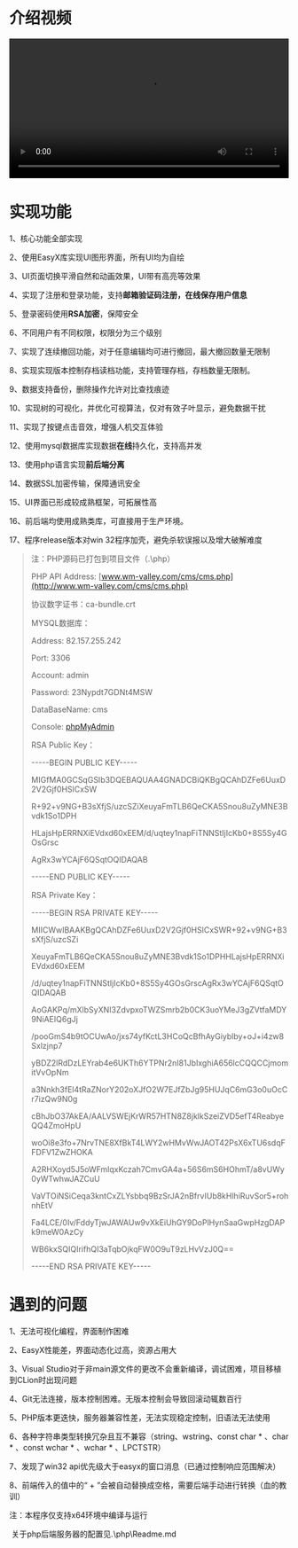# 介绍视频

<video width="100%" controls>
      <source type="video/mp4" src="introduce.mp4">
</video>



# 实现功能

1、核心功能全部实现

2、使用EasyX库实现UI图形界面，所有UI均为自绘

3、UI页面切换平滑自然和动画效果，UI带有高亮等效果

4、实现了注册和登录功能，支持**邮箱验证码注册，在线保存用户信息**

5、登录密码使用**RSA加密**，保障安全

6、不同用户有不同权限，权限分为三个级别

7、实现了连续撤回功能，对于任意编辑均可进行撤回，最大撤回数量无限制

8、实现实现版本控制存档读档功能，支持管理存档，存档数量无限制。

9、数据支持备份，删除操作允许对比查找痕迹

10、实现树的可视化，并优化可视算法，仅对有效子叶显示，避免数据干扰

11、实现了按键点击音效，增强人机交互体验

12、使用mysql数据库实现数据**在线**持久化，支持高并发

13、使用php语言实现**前后端分离**

14、数据SSL加密传输，保障通讯安全

15、UI界面已形成较成熟框架，可拓展性高

16、前后端均使用成熟类库，可直接用于生产环境。

17、程序release版本对win 32程序加壳，避免杀软误报以及增大破解难度



> 注：PHP源码已打包到项目文件（.\php）
>
> PHP API Address: [www.wm-valley.com/cms/cms.php](http://www.wm-valley.com/cms/cms.php)
>
> 协议数字证书：ca-bundle.crt
>
> 
>
> MYSQL数据库：
>
> Address: 82.157.255.242
>
> Port: 3306
>
> Account: admin
>
> Password: 23Nypdt7GDNt4MSW
>
> DataBaseName: cms
>
> Console: [phpMyAdmin](http://82.157.255.242:888/phpmyadmin_bAnurgNjPgjJTLxe/index.php)
>
> 
>
> RSA Public Key：
>
> -----BEGIN PUBLIC KEY-----
>
> MIGfMA0GCSqGSIb3DQEBAQUAA4GNADCBiQKBgQCAhDZFe6UuxD2V2Gjf0HSlCxSW
>
> R+92+v9NG+B3sXfjS/uzcSZiXeuyaFmTLB6QeCKA5Snou8uZyMNE3Bvdk1So1DPH
>
> HLajsHpERRNXiEVdxd60xEEM/d/uqtey1napFiTNNStIjIcKb0+8S5Sy4GOsGrsc
>
> AgRx3wYCAjF6QSqtOQIDAQAB
>
> -----END PUBLIC KEY-----
>
> 
>
> RSA Private Key：
>
> -----BEGIN RSA PRIVATE KEY-----
>
> MIICWwIBAAKBgQCAhDZFe6UuxD2V2Gjf0HSlCxSWR+92+v9NG+B3sXfjS/uzcSZi
>
> XeuyaFmTLB6QeCKA5Snou8uZyMNE3Bvdk1So1DPHHLajsHpERRNXiEVdxd60xEEM
>
> /d/uqtey1napFiTNNStIjIcKb0+8S5Sy4GOsGrscAgRx3wYCAjF6QSqtOQIDAQAB
>
> AoGAKPq/mXlbSyXNI3ZdvpxoTWZSmrb2b0CK3uoYMeJ3gZVtfaMDY9NiAEIQ6gJj
>
> /pooGmS4b9tOCUwAo/jxs74yfKctL3HCoQcBfhAyGiyblby+oJ+i4zw8Sxlzjnp7
>
> yBDZ2lRdDzLEYrab4e6UKTh6YTPNr2nI81JbIxghiA656lcCQQCCjmomitVvOpNm
>
> a3Nnkh3fEl4tRaZNorY202oXJfO2W7EJfZbJg95HUJqC6mG3o0uOcCr7izQw9N0g
>
> cBhJbO37AkEA/AALVSWEjKrWR57HTN8Z8jklkSzeiZVD5efT4ReabyeQQ4ZmoHpU
>
> woOi8e3fo+7NrvTNE8XfBkT4LWY2wHMvWwJAOT42PsX6xTU6sdqFFDFV1ZwZHOKA
>
> A2RHXoyd5J5oWFmlqxKczah7CmvGA4a+56S6mS6HOhmT/a8vUWy0yWTwhwJAZCuU
>
> VaVTOiNSiCeqa3kntCxZLYsbbq9BzSrJA2nBfrvIUb8kHlhiRuvSor5+rohnhEtV
>
> Fa4LCE/0Iv/FddyTjwJAWAUw9vXkEiUhGY9DoPlHynSaaGwpHzgDAPk9meW0AzCy
>
> WB6kxSQIQIrifhQI3aTqbOjkqFW0O9uT9zLHvVzJ0Q==
>
> -----END RSA PRIVATE KEY-----



# 遇到的问题

1、无法可视化编程，界面制作困难

2、EasyX性能差，界面动态化过高，资源占用大

3、Visual Studio对于非main源文件的更改不会重新编译，调试困难，项目移植到CLion时出现问题

4、Git无法连接，版本控制困难。无版本控制会导致回滚动辄数百行

5、PHP版本更迭快，服务器兼容性差，无法实现稳定控制，旧语法无法使用

6、各种字符串类型转换冗杂且互不兼容（string、wstring、const char * 、char * 、const wchar * 、wchar * 、LPCTSTR）

7、发现了win32 api优先级大于easyx的窗口消息（已通过控制响应范围解决）

8、前端传入的值中的“ + ”会被自动替换成空格，需要后端手动进行转换（血的教训）



注：本程序仅支持x64环境中编译与运行

​		关于php后端服务器的配置见.\php\Readme.md



